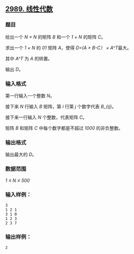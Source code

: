 ## [2989. 线性代数](https://www.acwing.com/problem/content/2992/)

### 题目

给出一个 *N × N* 的矩阵 *B* 和一个 *1 × N* 的矩阵 *C*。

求出一个 *1 × N* 的 *01* 矩阵 *A*，使得 *D=(A × B-C） × A^T*最大。

其中 *A^T* 为 *A* 的转置。

输出 *D*。

### 输入格式

第一行输入一个整数 *N*。

接下来 *N* 行输入 *B* 矩阵，第 *i* 行第 *j* 个数字代表 *B_{ij}*。

接下来一行输入 *N* 个整数，代表矩阵 *C*。

矩阵 *B* 和矩阵 *C* 中每个数字都是不超过 *1000* 的非负整数。

### 输出格式

输出最大的 *D*。

### 数据范围

*1 ≤ N ≤ 500*

### 输入样例：

```
3
1 2 1
3 1 0
1 2 3
2 3 7
```

### 输出样例：

```
2
```
